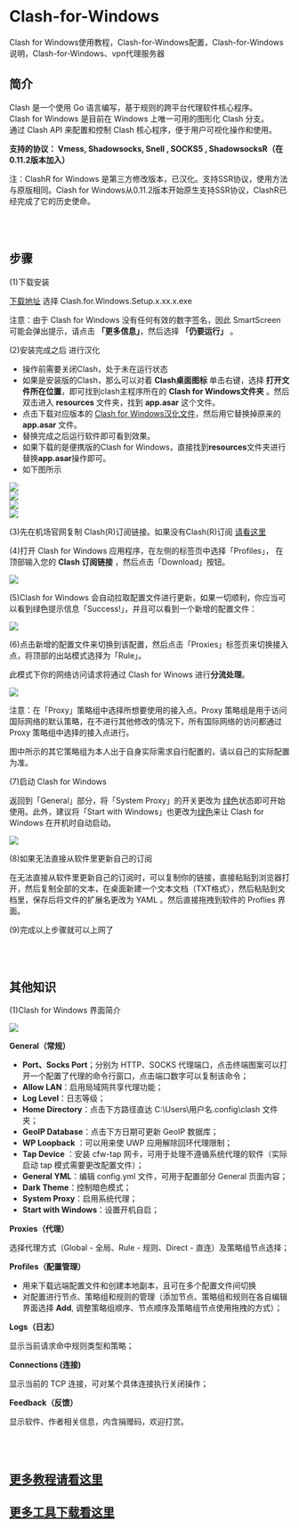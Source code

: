 # Clash-for-Windows
Clash for Windows使用教程，Clash-for-Windows配置，Clash-for-Windows说明，Clash-for-Windows、vpn代理服务器  


简介
----

Clash 是一个使用 Go 语言编写，基于规则的跨平台代理软件核心程序。  
Clash for Windows 是目前在 Windows 上唯一可用的图形化 Clash 分支。  
通过 Clash API 来配置和控制 Clash 核心程序，便于用户可视化操作和使用。  

**支持的协议： Vmess, Shadowsocks, Snell , SOCKS5 , ShadowsocksR（在0.11.2版本加入）**  


注：ClashR for Windows 是第三方修改版本，已汉化。支持SSR协议，使用方法与原版相同。Clash for Windows从0.11.2版本开始原生支持SSR协议，ClashR已经完成了它的历史使命。   


<br/>
<br/> 


步骤
---


(1)下载安装  

[下载地址](https://github.com/Fndroid/clash_for_windows_pkg/releases)   选择 Clash.for.Windows.Setup.x.xx.x.exe  

注意：由于 Clash for Windows 没有任何有效的数字签名，因此 SmartScreen 可能会弹出提示，请点击 **「更多信息」**，然后选择 **「仍要运行」** 。 


(2)安装完成之后 进行汉化

- 操作前需要关闭Clash，处于未在运行状态  
- 如果是安装版的Clash，那么可以对着 **Clash桌面图标** 单击右键，选择 **打开文件所在位置**，即可找到clash主程序所在的 **Clash for Windows文件夹** 。然后双击进入 **resources** 文件夹，找到  **app.asar** 这个文件。  
- 点击下载对应版本的 [Clash for Windows汉化文件](https://github.com/githubvpn007/Clash-for-Windows/releases/tag/%E6%B1%89%E5%8C%96%E5%8C%85)，然后用它替换掉原来的 **app.asar** 文件。  
- 替换完成之后运行软件即可看到效果。  
- 如果下载的是便携版的Clash for Windows，直接找到**resources**文件夹进行替换**app.asar**操作即可。  
- 如下图所示  

![](https://github.com/githubvpn007/Clash-for-Windows/blob/main/images/1.png)  
![](https://github.com/githubvpn007/Clash-for-Windows/blob/main/images/2.png)  
![](https://github.com/githubvpn007/Clash-for-Windows/blob/main/images/3.png)  
![](https://github.com/githubvpn007/Clash-for-Windows/blob/main/images/4.png)


(3)先在机场官网复制 Clash(R)订阅链接。如果没有Clash(R)订阅 [请看这里](https://github.com/githubvpn007/v2rayNvpn#%E8%8A%82%E7%82%B9%E5%88%86%E4%BA%AB)  


(4)打开 Clash for Windows 应用程序，在左侧的标签页中选择「Profiles」， 在顶部输入您的 **Clash 订阅链接** ，然后点击「Download」按钮。  

![](https://github.com/githubvpn007/Clash-for-Windows/blob/main/images/5.png)

(5)Clash for Windows 会自动拉取配置文件进行更新，如果一切顺利，你应当可以看到绿色提示信息「Success!」，并且可以看到一个新增的配置文件：

![](https://github.com/githubvpn007/Clash-for-Windows/blob/main/images/6.png)  


(6)点击新增的配置文件来切换到该配置，然后点击「Proxies」标签页来切换接入点，将顶部的出站模式选择为「Rule」。 

此模式下你的网络访问请求将通过 Clash for Winows 进行**分流处理**。

![](https://github.com/githubvpn007/Clash-for-Windows/blob/main/images/7.png)  


注意：在「Proxy」策略组中选择所想要使用的接入点。Proxy 策略组是用于访问国际网络的默认策略，在不进行其他修改的情况下，所有国际网络的访问都通过 Proxy 策略组中选择的接入点进行。

图中所示的其它策略组为本人出于自身实际需求自行配置的，请以自己的实际配置为准。  



(7)启动 Clash for Windows  

返回到「General」部分，将「System Proxy」的开关更改为 [绿色](#1)状态即可开始使用。此外，建议将「Start with Windows」也更改为[绿色](#1)来让 Clash for Windows 在开机时自动启动。

![](https://github.com/githubvpn007/Clash-for-Windows/blob/main/images/8.png)  


(8)如果无法直接从软件里更新自己的订阅  

在无法直接从软件里更新自己的订阅时，可以复制你的链接，直接粘贴到浏览器打开，然后复制全部的文本，在桌面新建一个文本文档（TXT格式），然后粘贴到文档里，保存后将文件的扩展名更改为 YAML 。然后直接拖拽到软件的 Proflies 界面。  



(9)完成以上步骤就可以上网了

<br/>
<br/>


其他知识
----

(1)Clash for Windows 界面简介  

![](https://github.com/githubvpn007/Clash-for-Windows/blob/main/images/9.png) 

**General（常规）**  

- **Port、Socks Port**；分别为 HTTP、SOCKS 代理端口，点击终端图案可以打开一个配置了代理的命令行窗口，点击端口数字可以复制该命令；  
- **Allow LAN**：启用局域网共享代理功能；  
- **Log Level**：日志等级；  
- **Home Directory**：点击下方路径直达 C:\Users\用户名\.config\clash 文件夹；  
- **GeoIP Database**：点击下方日期可更新 GeoIP 数据库；  
- **WP Loopback** ：可以用来使 UWP 应用解除回环代理限制；  
- **Tap Device** ：安装 cfw-tap 网卡，可用于处理不遵循系统代理的软件（实际启动 tap 模式需要更改配置文件）；  
- **General YML**：编辑 config.yml 文件，可用于配置部分 General 页面内容；  
- **Dark Theme**：控制暗色模式；  
- **System Proxy**：启用系统代理；  
- **Start with Windows**：设置开机自启；  



**Proxies（代理）**  

选择代理方式（Global - 全局、Rule - 规则、Direct - 直连）及策略组节点选择；  


**Profiles（配置管理）**  

- 用来下载远端配置文件和创建本地副本，且可在多个配置文件间切换  
- 对配置进行节点、策略组和规则的管理（添加节点、策略组和规则在各自编辑界面选择 **Add**, 调整策略组顺序、节点顺序及策略组节点使用拖拽的方式）；  



**Logs（日志）**  

显示当前请求命中规则类型和策略；  



**Connections (连接)**  

显示当前的 TCP 连接，可对某个具体连接执行关闭操作；  


**Feedback（反馈）**  

显示软件、作者相关信息，内含捐赠码，欢迎打赏。





<br/>
<br/> 

## [更多教程请看这里](https://github.com/githubvpn007/v2rayNvpn#%E4%BD%BF%E7%94%A8%E6%95%99%E7%A8%8B)
## [更多工具下载看这里](https://github.com/githubvpn007/ProxyTool)



